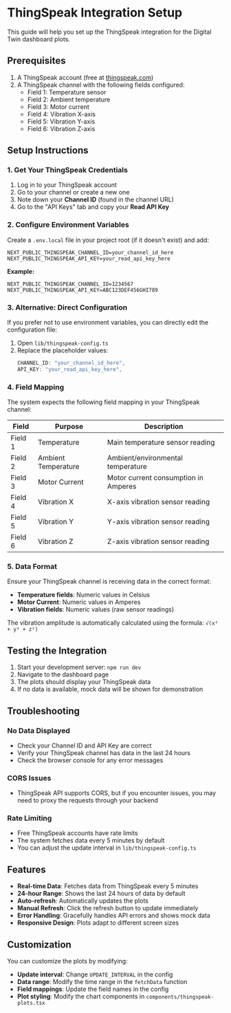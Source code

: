 # ThingSpeak Integration Setup

This guide will help you set up the ThingSpeak integration for the Digital Twin dashboard plots.

## Prerequisites

1. A ThingSpeak account (free at [thingspeak.com](https://thingspeak.com))
2. A ThingSpeak channel with the following fields configured:
   - Field 1: Temperature sensor
   - Field 2: Ambient temperature
   - Field 3: Motor current
   - Field 4: Vibration X-axis
   - Field 5: Vibration Y-axis
   - Field 6: Vibration Z-axis

## Setup Instructions

### 1. Get Your ThingSpeak Credentials

1. Log in to your ThingSpeak account
2. Go to your channel or create a new one
3. Note down your **Channel ID** (found in the channel URL)
4. Go to the "API Keys" tab and copy your **Read API Key**

### 2. Configure Environment Variables

Create a `.env.local` file in your project root (if it doesn't exist) and add:

```env
NEXT_PUBLIC_THINGSPEAK_CHANNEL_ID=your_channel_id_here
NEXT_PUBLIC_THINGSPEAK_API_KEY=your_read_api_key_here
```

**Example:**
```env
NEXT_PUBLIC_THINGSPEAK_CHANNEL_ID=1234567
NEXT_PUBLIC_THINGSPEAK_API_KEY=ABC123DEF456GHI789
```

### 3. Alternative: Direct Configuration

If you prefer not to use environment variables, you can directly edit the configuration file:

1. Open `lib/thingspeak-config.ts`
2. Replace the placeholder values:
   ```typescript
   CHANNEL_ID: "your_channel_id_here",
   API_KEY: "your_read_api_key_here",
   ```

### 4. Field Mapping

The system expects the following field mapping in your ThingSpeak channel:

| Field | Purpose | Description |
|-------|---------|-------------|
| Field 1 | Temperature | Main temperature sensor reading |
| Field 2 | Ambient Temperature | Ambient/environmental temperature |
| Field 3 | Motor Current | Motor current consumption in Amperes |
| Field 4 | Vibration X | X-axis vibration sensor reading |
| Field 5 | Vibration Y | Y-axis vibration sensor reading |
| Field 6 | Vibration Z | Z-axis vibration sensor reading |

### 5. Data Format

Ensure your ThingSpeak channel is receiving data in the correct format:

- **Temperature fields**: Numeric values in Celsius
- **Motor Current**: Numeric values in Amperes
- **Vibration fields**: Numeric values (raw sensor readings)

The vibration amplitude is automatically calculated using the formula: `√(x² + y² + z²)`

## Testing the Integration

1. Start your development server: `npm run dev`
2. Navigate to the dashboard page
3. The plots should display your ThingSpeak data
4. If no data is available, mock data will be shown for demonstration

## Troubleshooting

### No Data Displayed
- Check your Channel ID and API Key are correct
- Verify your ThingSpeak channel has data in the last 24 hours
- Check the browser console for any error messages

### CORS Issues
- ThingSpeak API supports CORS, but if you encounter issues, you may need to proxy the requests through your backend

### Rate Limiting
- Free ThingSpeak accounts have rate limits
- The system fetches data every 5 minutes by default
- You can adjust the update interval in `lib/thingspeak-config.ts`

## Features

- **Real-time Data**: Fetches data from ThingSpeak every 5 minutes
- **24-hour Range**: Shows the last 24 hours of data by default
- **Auto-refresh**: Automatically updates the plots
- **Manual Refresh**: Click the refresh button to update immediately
- **Error Handling**: Gracefully handles API errors and shows mock data
- **Responsive Design**: Plots adapt to different screen sizes

## Customization

You can customize the plots by modifying:

- **Update interval**: Change `UPDATE_INTERVAL` in the config
- **Data range**: Modify the time range in the `fetchData` function
- **Field mappings**: Update the field names in the config
- **Plot styling**: Modify the chart components in `components/thingspeak-plots.tsx` 